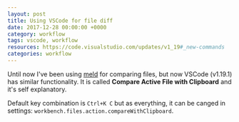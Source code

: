 ```yaml
---
layout: post
title: Using VSCode for file diff
date: 2017-12-28 00:00:00 +0000
category: workflow
tags: vscode, workflow
resources: https://code.visualstudio.com/updates/v1_19#_new-commands
categories: workflow
---
```

Until now I've been using [meld](http://meldmerge.org/) for comparing files, but now VSCode (v1.19.1) has similar functionality. It is called **Compare Active File with Clipboard** and it's self explanatory.

Default key combination is `Ctrl+K C` but as everything, it can be canged in settings: `workbench.files.action.compareWithClipboard`.